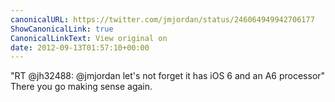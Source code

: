 ```yaml
---
canonicalURL: https://twitter.com/jmjordan/status/246064949942706177
ShowCanonicalLink: true
CanonicalLinkText: View original on
date: 2012-09-13T01:57:10+00:00
---
```

"RT @jh32488: @jmjordan let's not forget it has iOS 6 and an A6 processor" There you go making sense again.